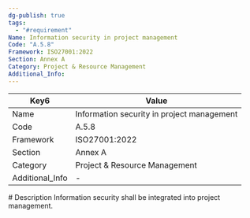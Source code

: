 ```yaml
---
dg-publish: true
tags:
  - "#requirement"
Name: Information security in project management
Code: "A.5.8"
Framework: ISO27001:2022
Section: Annex A
Category: Project & Resource Management
Additional_Info: 
---
```


<div><table class="dataview table-view-table"><thead class="table-view-thead"><tr class="table-view-tr-header"><th class="table-view-th"><span>Key</span><span class="dataview small-text">6</span></th><th class="table-view-th"><span>Value</span></th></tr></thead><tbody class="table-view-tbody"><tr><td><span>Name</span></td><td><span>Information security in project management</span></td></tr><tr><td><span>Code</span></td><td><span>A.5.8</span></td></tr><tr><td><span>Framework</span></td><td><span>ISO27001:2022</span></td></tr><tr><td><span>Section</span></td><td><span>Annex A</span></td></tr><tr><td><span>Category</span></td><td><span>Project &amp; Resource Management</span></td></tr><tr><td><span>Additional_Info</span></td><td><span>-</span></td></tr></tbody></table></div>
# Description
Information security shall be integrated into project management.
